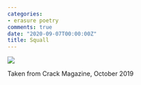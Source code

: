 ```yaml
---
categories:
- erasure poetry
comments: true
date: "2020-09-07T00:00:00Z"
title: Squall
---
```

<img src="/assets/images/articles/tempest.jpeg" class="responsive"><br>

Taken from Crack Magazine, October 2019
